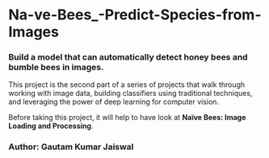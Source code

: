# Na-ve-Bees_-Predict-Species-from-Images
### Build a model that can automatically detect honey bees and bumble bees in images.

This project is the second part of a series of projects that walk through working with image data, building classifiers using traditional techniques, and leveraging the power of deep learning for computer vision.

Before taking this project, it will help to have look at **Naïve Bees: Image Loading and Processing**.



### Author: Gautam Kumar Jaiswal
